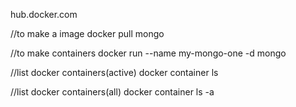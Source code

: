 hub.docker.com

//to make  a image
docker pull mongo

//to make containers 
 docker run  --name my-mongo-one -d mongo


//list docker containers(active) 
docker container ls

//list docker containers(all) 
docker container ls -a



